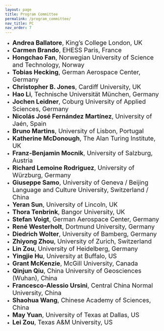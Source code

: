 ```yaml
---
layout: page
title: Program Committee
permalink: /program_committee/
nav_title: PC
nav_order: 7
---
```


* <span style="font-size:20px;"><strong>Andrea Ballatore</strong>, King’s College London, UK
* <span style="font-size:20px;"><strong>Carmen Brando</strong>, EHESS Paris, France</span>
* <span style="font-size:20px;"><strong>Hongchao Fan</strong>, Norwegian University of Science and Technology, Norway</span>
* <span style="font-size:20px;"><strong>Tobias Hecking</strong>, German Aerospace Center, Germany</span>
* <span style="font-size:20px;"><strong>Christopher B. Jones</strong>, Cardiff University, UK <!-- Comment for this item --></span>
* <span style="font-size:20px;"><strong>Hao Li</strong>, Technische Universität München, Germany</span>
* <span style="font-size:20px;"><strong>Jochen Leidner</strong>, Coburg University of Applied Sciences, Germany</span>
* <span style="font-size:20px;"><strong>Nicolás José Fernández Martínez</strong>, University of Jaén, Spain</span>
* <span style="font-size:20px;"><strong>Bruno Martins</strong>, University of Lisbon, Portugal</span>
* <span style="font-size:20px;"><strong>Katherine McDonough</strong>, The Alan Turing Institute, UK</span>
* <span style="font-size:20px;"><strong>Franz-Benjamin Mocnik</strong>, University of Salzburg, Austria </span>
* <span style="font-size:20px;"><strong>Richard Lemoine Rodriguez</strong>, University of Würzburg, Germany </span> 
* <span style="font-size:20px;"><strong>Giuseppe Samo</strong>, University of Geneva / Beijing Language and Culture University, Switzerland / China</span>
* <span style="font-size:20px;"><strong>Yeran Sun</strong>, University of Lincoln, UK</span>
* <span style="font-size:20px;"><strong>Thora Tenbrink</strong>, Bangor University, UK</span>
* <span style="font-size:20px;"><strong>Stefan Voigt</strong>, German Aerospace Center, Germany</span>
* <span style="font-size:20px;"><strong>René Westerholt</strong>, Dortmund University, Germany</span>
* <span style="font-size:20px;"><strong>Diedrich Wolter</strong>, University of Bamberg, Germany</span>
* <span style="font-size:20px;"><strong>Zhiyong Zhou</strong>, University of Zurich, Switzerland</span>
* <span style="font-size:20px;"><strong>Lin Zou</strong>, University of Heidelberg, Germany</span>
* <span style="font-size:20px;"><strong>Yingjie Hu</strong>, University at Buffalo, US</span>
* <span style="font-size:20px;"><strong>Grant McKenzie</strong>, McGill University, Canada</span>
* <span style="font-size:20px;"><strong>Qinjun Qiu</strong>, China University of Geosciences (Wuhan), China</span>
* <span style="font-size:20px;"><strong>Francesco-Alessio Ursini</strong>, Central China Normal University, China</span>
* <span style="font-size:20px;"><strong>Shaohua Wang</strong>, Chinese Academy of Sciences, China</span>
* <span style="font-size:20px;"><strong>May Yuan</strong>, University of Texas at Dallas, US</span>
* <span style="font-size:20px;"><strong>Lei Zou</strong>, Texas A&M University, US</span>

